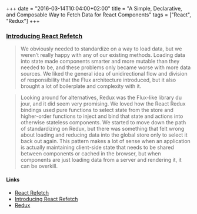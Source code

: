 +++
date = "2016-03-14T10:04:00+02:00"
title = "A Simple, Declarative, and Composable Way to Fetch Data for React Components"
tags = ["React", "Redux"]
+++

### [Introducing React Refetch](https://engineering.heroku.com/blogs/2015-12-16-react-refetch/)

> We obviously needed to standardize on a way to load data, but we weren’t really happy with any of our existing methods. Loading data into state made components smarter and more mutable than they needed to be, and these problems only became worse with more data sources. We liked the general idea of unidirectional flow and division of responsibility that the Flux architecture introduced, but it also brought a lot of boilerplate and complexity with it.

<!-- -->

> Looking around for alternatives, Redux was the Flux-like library du jour, and it did seem very promising. We loved how the React Redux bindings used pure functions to select state from the store and higher-order functions to inject and bind that state and actions into otherwise stateless components. We started to move down the path of standardizing on Redux, but there was something that felt wrong about loading and reducing data into the global store only to select it back out again. This pattern makes a lot of sense when an application is actually maintaining client-side state that needs to be shared between components or cached in the browser, but when components are just loading data from a server and rendering it, it can be overkill.

#### Links
* [React Refetch](https://github.com/heroku/react-refetch)
* [Introducing React Refetch](https://engineering.heroku.com/blogs/2015-12-16-react-refetch/)
* [Redux](http://redux.js.org/)

